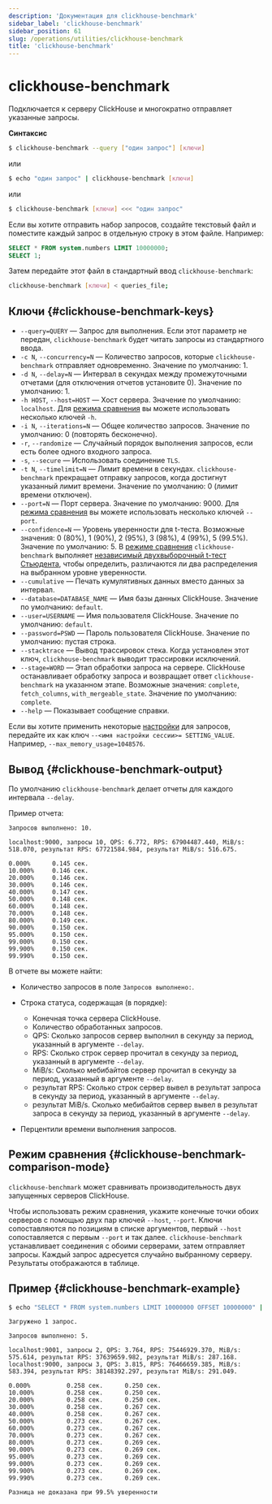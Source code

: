 ```yaml
---
description: 'Документация для clickhouse-benchmark'
sidebar_label: 'clickhouse-benchmark'
sidebar_position: 61
slug: /operations/utilities/clickhouse-benchmark
title: 'clickhouse-benchmark'
---
```



# clickhouse-benchmark 

Подключается к серверу ClickHouse и многократно отправляет указанные запросы.

**Синтаксис**

```bash
$ clickhouse-benchmark --query ["один запрос"] [ключи]
```

или

```bash
$ echo "один запрос" | clickhouse-benchmark [ключи]
```

или

```bash
$ clickhouse-benchmark [ключи] <<< "один запрос"
```

Если вы хотите отправить набор запросов, создайте текстовый файл и поместите каждый запрос в отдельную строку в этом файле. Например:

```sql
SELECT * FROM system.numbers LIMIT 10000000;
SELECT 1;
```

Затем передайте этот файл в стандартный ввод `clickhouse-benchmark`:

```bash
clickhouse-benchmark [ключи] < queries_file;
```

## Ключи {#clickhouse-benchmark-keys}

- `--query=QUERY` — Запрос для выполнения. Если этот параметр не передан, `clickhouse-benchmark` будет читать запросы из стандартного ввода.
- `-c N`, `--concurrency=N` — Количество запросов, которые `clickhouse-benchmark` отправляет одновременно. Значение по умолчанию: 1.
- `-d N`, `--delay=N` — Интервал в секундах между промежуточными отчетами (для отключения отчетов установите 0). Значение по умолчанию: 1.
- `-h HOST`, `--host=HOST` — Хост сервера. Значение по умолчанию: `localhost`. Для [режима сравнения](#clickhouse-benchmark-comparison-mode) вы можете использовать несколько ключей `-h`.
- `-i N`, `--iterations=N` — Общее количество запросов. Значение по умолчанию: 0 (повторять бесконечно).
- `-r`, `--randomize` — Случайный порядок выполнения запросов, если есть более одного входного запроса.
- `-s`, `--secure` — Использовать соединение `TLS`.
- `-t N`, `--timelimit=N` — Лимит времени в секундах. `clickhouse-benchmark` прекращает отправку запросов, когда достигнут указанный лимит времени. Значение по умолчанию: 0 (лимит времени отключен).
- `--port=N` — Порт сервера. Значение по умолчанию: 9000. Для [режима сравнения](#clickhouse-benchmark-comparison-mode) вы можете использовать несколько ключей `--port`.
- `--confidence=N` — Уровень уверенности для t-теста. Возможные значения: 0 (80%), 1 (90%), 2 (95%), 3 (98%), 4 (99%), 5 (99.5%). Значение по умолчанию: 5. В [режиме сравнения](#clickhouse-benchmark-comparison-mode) `clickhouse-benchmark` выполняет [независимый двухвыборочный t-тест Стьюдента](https://en.wikipedia.org/wiki/Student%27s_t-test#Independent_two-sample_t-test), чтобы определить, различаются ли два распределения на выбранном уровне уверенности.
- `--cumulative` — Печать кумулятивных данных вместо данных за интервал.
- `--database=DATABASE_NAME` — Имя базы данных ClickHouse. Значение по умолчанию: `default`.
- `--user=USERNAME` — Имя пользователя ClickHouse. Значение по умолчанию: `default`.
- `--password=PSWD` — Пароль пользователя ClickHouse. Значение по умолчанию: пустая строка.
- `--stacktrace` — Вывод трассировок стека. Когда установлен этот ключ, `clickhouse-benchmark` выводит трассировки исключений.
- `--stage=WORD` — Этап обработки запроса на сервере. ClickHouse останавливает обработку запроса и возвращает ответ `clickhouse-benchmark` на указанном этапе. Возможные значения: `complete`, `fetch_columns`, `with_mergeable_state`. Значение по умолчанию: `complete`.
- `--help` — Показывает сообщение справки.

Если вы хотите применить некоторые [настройки](/operations/settings/overview) для запросов, передайте их как ключ `--<имя настройки сессии>= SETTING_VALUE`. Например, `--max_memory_usage=1048576`.

## Вывод {#clickhouse-benchmark-output}

По умолчанию `clickhouse-benchmark` делает отчеты для каждого интервала `--delay`.

Пример отчета:

```text
Запросов выполнено: 10.

localhost:9000, запросы 10, QPS: 6.772, RPS: 67904487.440, MiB/s: 518.070, результат RPS: 67721584.984, результат MiB/s: 516.675.

0.000%      0.145 сек.
10.000%     0.146 сек.
20.000%     0.146 сек.
30.000%     0.146 сек.
40.000%     0.147 сек.
50.000%     0.148 сек.
60.000%     0.148 сек.
70.000%     0.148 сек.
80.000%     0.149 сек.
90.000%     0.150 сек.
95.000%     0.150 сек.
99.000%     0.150 сек.
99.900%     0.150 сек.
99.990%     0.150 сек.
```

В отчете вы можете найти:

- Количество запросов в поле `Запросов выполнено:`.

- Строка статуса, содержащая (в порядке):

    - Конечная точка сервера ClickHouse.
    - Количество обработанных запросов.
    - QPS: Сколько запросов сервер выполнил в секунду за период, указанный в аргументе `--delay`.
    - RPS: Сколько строк сервер прочитал в секунду за период, указанный в аргументе `--delay`.
    - MiB/s: Сколько мебибайтов сервер прочитал в секунду за период, указанный в аргументе `--delay`.
    - результат RPS: Сколько строк сервер вывел в результат запроса в секунду за период, указанный в аргументе `--delay`.
    - результат MiB/s. Сколько мебибайтов сервер вывел в результат запроса в секунду за период, указанный в аргументе `--delay`.

- Перцентили времени выполнения запросов.

## Режим сравнения {#clickhouse-benchmark-comparison-mode}

`clickhouse-benchmark` может сравнивать производительность двух запущенных серверов ClickHouse.

Чтобы использовать режим сравнения, укажите конечные точки обоих серверов с помощью двух пар ключей `--host`, `--port`. Ключи сопоставляются по позициям в списке аргументов, первый `--host` сопоставляется с первым `--port` и так далее. `clickhouse-benchmark` устанавливает соединения с обоими серверами, затем отправляет запросы. Каждый запрос адресуется случайно выбранному серверу. Результаты отображаются в таблице.

## Пример {#clickhouse-benchmark-example}

```bash
$ echo "SELECT * FROM system.numbers LIMIT 10000000 OFFSET 10000000" | clickhouse-benchmark --host=localhost --port=9001 --host=localhost --port=9000 -i 10
```

```text
Загружено 1 запрос.

Запросов выполнено: 5.

localhost:9001, запросы 2, QPS: 3.764, RPS: 75446929.370, MiB/s: 575.614, результат RPS: 37639659.982, результат MiB/s: 287.168.
localhost:9000, запросы 3, QPS: 3.815, RPS: 76466659.385, MiB/s: 583.394, результат RPS: 38148392.297, результат MiB/s: 291.049.

0.000%          0.258 сек.      0.250 сек.
10.000%         0.258 сек.      0.250 сек.
20.000%         0.258 сек.      0.250 сек.
30.000%         0.258 сек.      0.267 сек.
40.000%         0.258 сек.      0.267 сек.
50.000%         0.273 сек.      0.267 сек.
60.000%         0.273 сек.      0.267 сек.
70.000%         0.273 сек.      0.267 сек.
80.000%         0.273 сек.      0.269 сек.
90.000%         0.273 сек.      0.269 сек.
95.000%         0.273 сек.      0.269 сек.
99.000%         0.273 сек.      0.269 сек.
99.900%         0.273 сек.      0.269 сек.
99.990%         0.273 сек.      0.269 сек.

Разница не доказана при 99.5% уверенности
```

